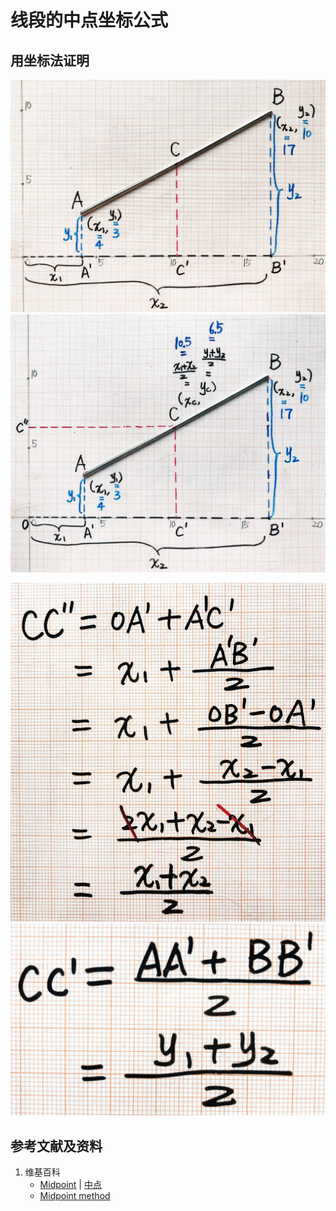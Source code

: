 # 线段的中点坐标公式

## 用坐标法证明

![](/images/线性代数/用坐标法验证向量的运算法则/距离公式/线段的中点坐标公式/1a1.jpg)
![](/images/线性代数/用坐标法验证向量的运算法则/距离公式/线段的中点坐标公式/1a2.jpg)

![](/images/线性代数/用坐标法验证向量的运算法则/距离公式/线段的中点坐标公式/2a1.jpg)
![](/images/线性代数/用坐标法验证向量的运算法则/距离公式/线段的中点坐标公式/2a2.jpg)

## 参考文献及资料

1. 维基百科
	- [Midpoint](https://en.wikipedia.org/wiki/Midpoint) |  [中点](https://zh.wikipedia.org/wiki/%E4%B8%AD%E9%BB%9E) 
	- [Midpoint method](https://en.wikipedia.org/wiki/Midpoint_method) 

